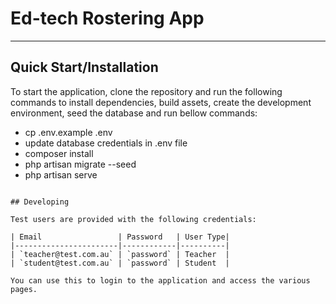 # Ed-tech Rostering App


---

## Quick Start/Installation

To start the application, clone the repository and run the following commands to install dependencies, build
assets, create the development environment, seed the database and run bellow commands:

* cp .env.example .env
* update database credentials in .env file
* composer install
* php artisan migrate --seed
* php artisan serve
```

## Developing

Test users are provided with the following credentials:

| Email                 | Password   | User Type|
|-----------------------|------------|----------|
| `teacher@test.com.au` | `password` | Teacher  |
| `student@test.com.au` | `password` | Student  |

You can use this to login to the application and access the various pages.



